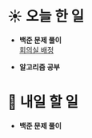 # ☀️ 오늘 한 일

- **백준 문제 풀이**<br>
  [회의실 배정](https://www.acmicpc.net/problem/1931)

- **알고리즘 공부**

# 🚩 내일 할 일

- **백준 문제 풀이**
